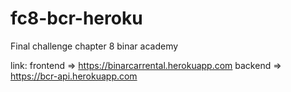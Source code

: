 # fc8-bcr-heroku
Final challenge chapter 8 binar academy

link:
frontend => https://binarcarrental.herokuapp.com
backend => https://bcr-api.herokuapp.com
